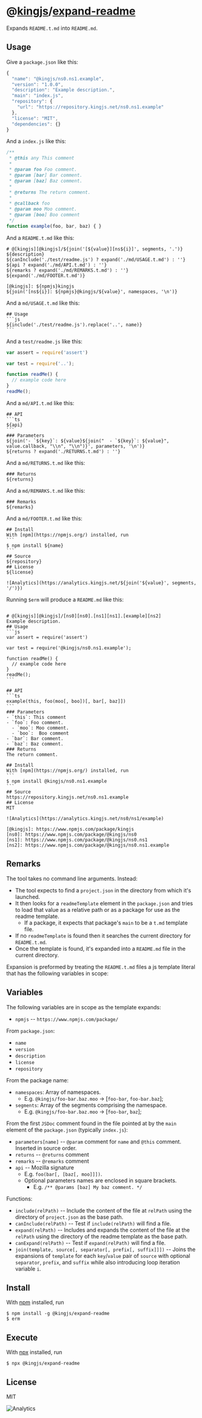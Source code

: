 # @[kingjs][@kingjs]/[expand-readme][ns0]
Expands `README.t.md` into `README.md`.
## Usage
Give a `package.json` like this:
```js
{
  "name": "@kingjs/ns0.ns1.example",
  "version": "1.0.0",
  "description": "Example description.",
  "main": "index.js",
  "repository": {
    "url": "https://repository.kingjs.net/ns0.ns1.example"
  },
  "license": "MIT",
  "dependencies": {}
}

```
And a `index.js` like this:
```js
/**
 * @this any This comment
 * 
 * @param foo Foo comment.
 * @param [bar] Bar comment.
 * @param [baz] Baz comment.
 * 
 * @returns The return comment.
 * 
 * @callback foo
 * @param moo Moo comment.
 * @param [boo] Boo comment
 */
function example(foo, bar, baz) { }

```
And a `README.t.md` like this:
````
# @[kingjs][@kingjs]/${join('[${value}][ns${i}]', segments, '.')}
${description}
${canInclude('./test/readme.js') ? expand('./md/USAGE.t.md') : ''}
${api ? expand('./md/API.t.md') : ''}
${remarks ? expand('./md/REMARKS.t.md') : ''}
${expand('./md/FOOTER.t.md')}

[@kingjs]: ${npmjs}kingjs
${join('[ns${i}]: ${npmjs}@kingjs/${value}', namespaces, '\n')}

````
And a `md/USAGE.t.md` like this:
````
## Usage
```js
${include('./test/readme.js').replace('..', name)}
```

````
And a `test/readme.js` like this:
```js
var assert = require('assert')

var test = require('..');

function readMe() {
  // example code here
}
readMe();
```
And a `md/API.t.md` like this:
````
## API
```ts
${api}
```
### Parameters
${join('- `${key}`: ${value}${join("  - `${key}`: ${value}", value.callback, "\\n", "\\n")}', parameters, '\n')}
${returns ? expand('./RETURNS.t.md') : ''}
````
And a `md/RETURNS.t.md` like this:
````
### Returns
${returns}
````
And a `md/REMARKS.t.md` like this:
````
### Remarks
${remarks}
````
And a `md/FOOTER.t.md` like this:
````
## Install
With [npm](https://npmjs.org/) installed, run
```
$ npm install ${name}
```
## Source
${repository}
## License
${license}

![Analytics](https://analytics.kingjs.net/${join('${value}', segments, '/')})
````
Running `$erm` will produce a `README.md` like this:
````

# @[kingjs][@kingjs]/[ns0][ns0].[ns1][ns1].[example][ns2]
Example description.
## Usage
```js
var assert = require('assert')

var test = require('@kingjs/ns0.ns1.example');

function readMe() {
  // example code here
}
readMe();
```

## API
```ts
example(this, foo(moo[, boo])[, bar[, baz]])
```
### Parameters
- `this`: This comment
- `foo`: Foo comment.
  - `moo`: Moo comment.
  - `boo`:  Boo comment
- `bar`: Bar comment.
- `baz`: Baz comment.
### Returns
The return comment.

## Install
With [npm](https://npmjs.org/) installed, run
```
$ npm install @kingjs/ns0.ns1.example
```
## Source
https://repository.kingjs.net/ns0.ns1.example
## License
MIT

![Analytics](https://analytics.kingjs.net/ns0/ns1/example)

[@kingjs]: https://www.npmjs.com/package/kingjs
[ns0]: https://www.npmjs.com/package/@kingjs/ns0
[ns1]: https://www.npmjs.com/package/@kingjs/ns0.ns1
[ns2]: https://www.npmjs.com/package/@kingjs/ns0.ns1.example

````
## Remarks
The tool takes no command line arguments. Instead:
* The tool expects to find a `project.json` in the directory from which it's launched. 
* It then looks for a `readmeTemplate` element in the `package.json` and tries to load that value as a relative path or as a package for use as the readme template. 
  * If a package, it expects that package's `main` to be a `t.md` template file. 
* If no `readmeTemplate` is found then it searches the current directory for `README.t.md`. 
* Once the template is found, it's expanded into a `README.md` file in the current directory. 

Expansion is preformed by treating the `README.t.md` files a js template literal that has the following variables in scope:
## Variables
The following variables are in scope as the template expands:

* `npmjs` -- `https://www.npmjs.com/package/`

From `package.json`:
* `name`
* `version`
* `description`
* `license`
* `repository`

From the package name:
* `namespaces`: Array of namespaces. 
  * E.g. `@kingjs/foo-bar.baz.moo` -> [`foo-bar`, `foo-bar.baz`];
* `segments`: Array of the segments comprising the namespace.
  * E.g. `@kingjs/foo-bar.baz.moo` -> [`foo-bar`, `baz`];

From the first `JSDoc` comment found in the file pointed at by the `main` element of the `package.json` (typically `index.js`):
* `parameters[name]` -- `@param` comment for `name` and `@this` comment. Inserted in source order. 
* `returns` -- `@returns` comment
* `remarks` -- `@remarks` comment
* `api` -- Mozilla signature 
  * E.g. `foo(bar[, [baz[, moo]]])`. 
  * Optional parameters names are enclosed in square brackets. 
    * E.g. `/** @params [baz] My baz comment. */`

Functions:
* `include(relPath)` -- Include the content of the file at `relPath` using the directory of `project.json` as the base path. 
* `canInclude(relPath)` -- Test if `include(relPath)` will find a file.
* `expand(relPath)` -- Includes and expands the content of the file at the `relPath` using the directory of the readme template as the base path.
* `canExpand(relPath)` -- Test if `expand(relPath)` will find a file.
* `join(template, source[, separator[, prefix[, suffix]]])` -- Joins the expansions of `template` for each `key`/`value` pair of `source` with optional `separator`, `prefix`, and `suffix` while also introducing loop iteration variable `i`.

## Install
With [npm](https://npmjs.org/) installed, run
```
$ npm install -g @kingjs/expand-readme
$ erm
```
## Execute
With [npx](https://www.npmjs.com/package/npx) installed, run
```
$ npx @kingjs/expand-readme
```
## License
MIT

![Analytics](https://analytics.kingjs.net/expand-readme)

[@kingjs]: https://www.npmjs.com/package/kingjs
[ns0]: https://www.npmjs.com/package/@kingjs/expand-readme
